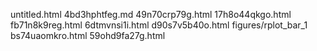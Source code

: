 untitled.html
4bd3hphtfeg.md
49n70crp79g.html
17h8o44qkgo.html
fb71n8k9reg.html
6dtmvnsi1i.html
d90s7v5b40o.html
figures/rplot_bar_1
bs74uaomkro.html
59ohd9fa27g.html